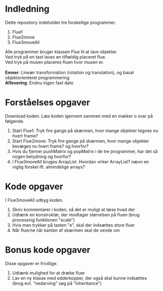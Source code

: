 # Indledning
Dette repository indeholder tre forskellige programmer. <br>
<ol>
  <li>Flue1</li>
  <li>Flue2move</li>
  <li>Flue3moveAll</li>
</ol>
Alle programmer bruger klassen Flue til at lave objekter. <br>
Ved tryk på en tast laves en tilfældig placeret flue. <br>
Ved tryk på musen placeres fluen hvor musen er.<br>
<br>
<b>Emner</b>: Lineær transformation (rotation og translation), og basal objektorienteret programmering<br>
<b>Aflevering</b>: Endnu ingen fast dato 

# Forståelses opgaver
Download koden. Læs koden igennem sammen med en makker o svar på følgende.
<ol>
  <li>Start Flue1: Tryk fire gange på skærmen, hvor mange objekter tegnes nu hvert frame?
  <li>Start Flue2move: Tryk fire gange på skærmen, hvor mange objekter bevæges nu hvert frame? og hvorfor?
  <li>Hvis du fjerner pushMatrix og popMatrix i de tre programmer, har det så nogen betydning og hvorfor?
  <li>I Flue3moveAll bruges ArrayList. Hvordan virker ArrayList? nævn en vigtig forskel ift. almindelige arrays?
</ol>

# Kode opgaver
I Flue3moveAll udbyg koden. 
<ol>
  <li>Skriv kommentarer i koden, så det er muligt at læse hvad der 
  <li>Udtænk en konstruktør, der modtager størrelsen på fluen (brug processing funktionen "scale")
  <li>Hvis man trykker på tasten "e", skal der indsættes store fluer
  <li>Når fluerne når kanten af skærmen skal de vende om
</ol>

# Bonus kode opgaver
Disse opgaver er frivillige.
<ol>
  <li>Udtænk mulighed for at dræbe fluer  
  <li>Lav en ny klasse med edderkopper, der også skal kunne indsættes (brug evt. "nedarving" søg på "inheritance")
</ol>
